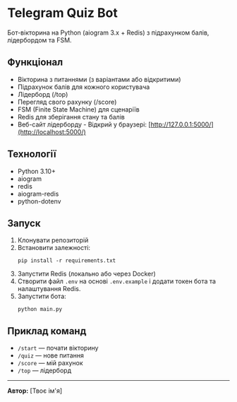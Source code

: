 # Telegram Quiz Bot

Бот-вікторина на Python (aiogram 3.x + Redis) з підрахунком балів, лідербордом та FSM.

## Функціонал

- Вікторина з питаннями (з варіантами або відкритими)
- Підрахунок балів для кожного користувача
- Лідерборд (/top)
- Перегляд свого рахунку (/score)
- FSM (Finite State Machine) для сценаріїв
- Redis для зберігання стану та балів
- Веб-сайт лідерборду - Відкрий у браузері: [http://127.0.0.1:5000/](http://localhost:5000/)

## Технології

- Python 3.10+
- aiogram
- redis
- aiogram-redis
- python-dotenv

## Запуск

1. Клонувати репозиторій
2. Встановити залежності:
    ```
    pip install -r requirements.txt
    ```
3. Запустити Redis (локально або через Docker)
4. Створити файл `.env` на основі `.env.example` і додати токен бота та налаштування Redis.
5. Запустити бота:
    ```
    python main.py
    ```

## Приклад команд

- `/start` — почати вікторину
- `/quiz` — нове питання
- `/score` — мій рахунок
- `/top` — лідерборд

---

**Автор:** [Твоє ім'я]
